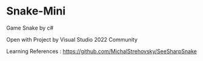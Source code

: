 # Snake-Mini
Game Snake by c#

Open with Project by Visual Studio 2022 Community

Learning References : https://github.com/MichalStrehovsky/SeeSharpSnake
